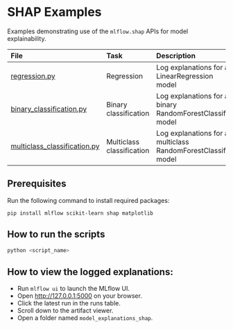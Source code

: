 # SHAP Examples

Examples demonstrating use of the `mlflow.shap` APIs for model explainability.

| File                                                         | Task                      | Description                                                    |
| :----------------------------------------------------------- | :------------------------ | :------------------------------------------------------------- |
| [regression.py](regression.py)                               | Regression                | Log explanations for a LinearRegression model                  |
| [binary_classification.py](binary_classification.py)         | Binary classification     | Log explanations for a binary RandomForestClassifier model     |
| [multiclass_classification.py](multiclass_classification.py) | Multiclass classification | Log explanations for a multiclass RandomForestClassifier model |

## Prerequisites

Run the following command to install required packages:

```
pip install mlflow scikit-learn shap matplotlib
```

## How to run the scripts

```bash
python <script_name>
```

## How to view the logged explanations:

- Run `mlflow ui` to launch the MLflow UI.
- Open http://127.0.0.1:5000 on your browser.
- Click the latest run in the runs table.
- Scroll down to the artifact viewer.
- Open a folder named `model_explanations_shap`.
